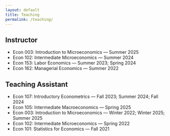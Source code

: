 ```yaml
---
layout: default
title: Teaching
permalink: /teaching/
---
```


## Instructor 
- Econ 003: Introduction to Microeconomics — Summer 2025  
- Econ 102: Intermediate Microeconomics — Summer 2024  
- Econ 153: Labor Economics — Summer 2023; Spring 2024  
- Econ 162: Managerial Economics — Summer 2022  

## Teaching Assistant
- Econ 107: Introductory Econometrics — Fall 2023; Summer 2024; Fall 2024  
- Econ 105: Intermediate Macroeconomics — Spring 2025  
- Econ 003: Introduction to Microeconomics — Winter 2022; Winter 2025; Summer 2025  
- Econ 102: Intermediate Microeconomics — Spring 2022  
- Econ 101: Statistics for Economics — Fall 2021

